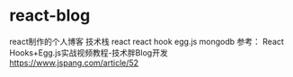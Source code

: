 # react-blog
react制作的个人博客 技术栈 react react hook egg.js mongodb
参考： React Hooks+Egg.js实战视频教程-技术胖Blog开发 https://www.jspang.com/article/52

